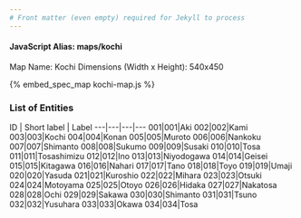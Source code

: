 ```yaml
---
# Front matter (even empty) required for Jekyll to process
---
```


#### JavaScript Alias: maps/kochi

Map Name: Kochi
Dimensions (Width x Height): 540x450



{% embed_spec_map kochi-map.js %}

### List of Entities

ID | Short label | Label
---|---|---|---
001|001|Aki
002|002|Kami
003|003|Kochi
004|004|Konan
005|005|Muroto
006|006|Nankoku
007|007|Shimanto
008|008|Sukumo
009|009|Susaki
010|010|Tosa
011|011|Tosashimizu
012|012|Ino
013|013|Niyodogawa
014|014|Geisei
015|015|Kitagawa
016|016|Nahari
017|017|Tano
018|018|Toyo
019|019|Umaji
020|020|Yasuda
021|021|Kuroshio
022|022|Mihara
023|023|Otsuki
024|024|Motoyama
025|025|Otoyo
026|026|Hidaka
027|027|Nakatosa
028|028|Ochi
029|029|Sakawa
030|030|Shimanto
031|031|Tsuno
032|032|Yusuhara
033|033|Okawa
034|034|Tosa